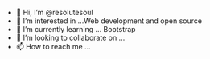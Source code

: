 - 👋 Hi, I’m @resolutesoul
- 👀 I’m interested in ...Web development and open source 
- 🌱 I’m currently learning ... Bootstrap 
- 💞️ I’m looking to collaborate on ...
- 📫 How to reach me ...

<!---
resolutesoul/resolutesoul is a ✨ special ✨ repository because its `README.md` (this file) appears on your GitHub profile.
You can click the Preview link to take a look at your changes.
--->
